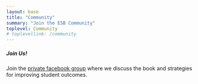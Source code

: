 ```yaml
---
layout: base
title: "Community"
summary: "Join the ESB Community"
toplevel: Community
# toplevellink: /community
---
```


<h5>Join Us!</h5>
<p>Join the <a href="https://www.facebook.com/groups/GreatOnTheirBehalf">private facebook group</a> where we discuss the book and strategies for improving student outcomes.</p>


